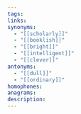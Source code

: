 ```yaml
---
tags: 
links: 
synonyms:
  - "[[scholarly]]"
  - "[[booklish]]"
  - "[[bright]]"
  - "[[intelligent]]"
  - "[[clever]]"
antonyms:
  - "[[dull]]"
  - "[[ordinary]]"
homophones: 
anagrams: 
description:
---
```

